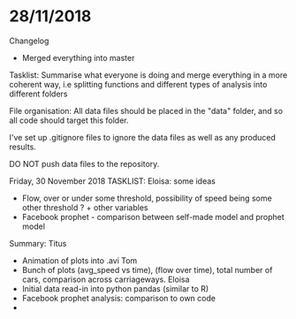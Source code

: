 # 28/11/2018
Changelog
- Merged everything into master

Tasklist:
Summarise what everyone is doing and merge everything in a more coherent way, i.e splitting functions and different types of analysis into different folders

File organisation:
All data files should be placed in the "data" folder, and so all code should target this folder.

I've set up .gitignore files to ignore the data files as well as any produced results.

DO NOT push data files to the repository.

Friday, 30 November 2018
TASKLIST:
Eloisa: some ideas
- Flow, over or under some threshold, possibility of speed being some other threshold ? + other variables
- Facebook prophet - comparison between self-made model and prophet model

Summary:
Titus
- Animation of plots into .avi
Tom
- Bunch of plots (avg_speed vs time), (flow over time), total number of cars, comparison across carriageways.
Eloisa
- Initial data read-in into python pandas (similar to R)
- Facebook prophet analysis: comparison to own code
-
